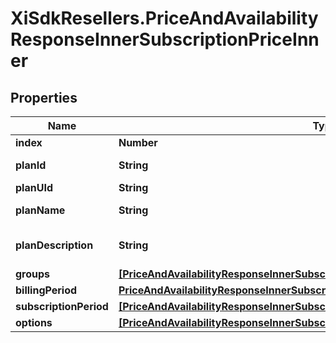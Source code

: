 # XiSdkResellers.PriceAndAvailabilityResponseInnerSubscriptionPriceInner

## Properties

Name | Type | Description | Notes
------------ | ------------- | ------------- | -------------
**index** | **Number** |  | [optional] 
**planId** | **String** | Id of the plan. | [optional] 
**planUId** | **String** |  | [optional] 
**planName** | **String** | Name of the plan. | [optional] 
**planDescription** | **String** | The description of the plan. | [optional] 
**groups** | [**[PriceAndAvailabilityResponseInnerSubscriptionPriceInnerGroupsInner]**](PriceAndAvailabilityResponseInnerSubscriptionPriceInnerGroupsInner.md) |  | [optional] 
**billingPeriod** | [**PriceAndAvailabilityResponseInnerSubscriptionPriceInnerBillingPeriod**](PriceAndAvailabilityResponseInnerSubscriptionPriceInnerBillingPeriod.md) |  | [optional] 
**subscriptionPeriod** | [**[PriceAndAvailabilityResponseInnerSubscriptionPriceInnerSubscriptionPeriodInner]**](PriceAndAvailabilityResponseInnerSubscriptionPriceInnerSubscriptionPeriodInner.md) |  | [optional] 
**options** | [**[PriceAndAvailabilityResponseInnerSubscriptionPriceInnerOptionsInner]**](PriceAndAvailabilityResponseInnerSubscriptionPriceInnerOptionsInner.md) |  | [optional] 


